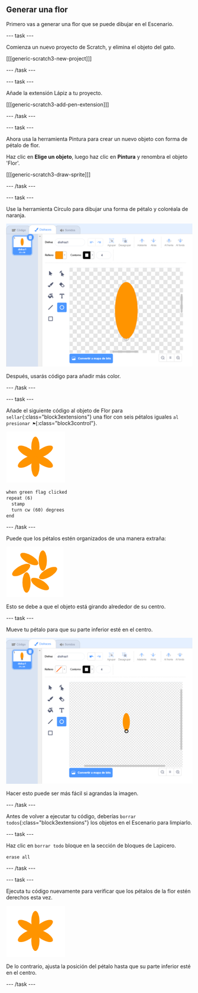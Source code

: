 ## Generar una flor

Primero vas a generar una flor que se puede dibujar en el Escenario.

\--- task \---

Comienza un nuevo proyecto de Scratch, y elimina el objeto del gato.

[[[generic-scratch3-new-project]]]

\--- /task \---

\--- task \---

Añade la extensión Lápiz a tu proyecto.

[[[generic-scratch3-add-pen-extension]]]

\--- /task \---

\--- task \---

Ahora usa la herramienta Pintura para crear un nuevo objeto con forma de pétalo de flor.

Haz clic en **Elige un objeto**, luego haz clic en **Pintura** y renombra el objeto 'Flor'.

[[[generic-scratch3-draw-sprite]]]

\--- /task \---

\--- task \---

Use la herramienta Círculo para dibujar una forma de pétalo y coloréala de naranja.

![captura de pantalla](images/flower-petal.png)

Después, usarás código para añadir más color.

\--- /task \---

\--- task \---

Añade el siguiente código al objeto de Flor para `sellar`{:class="block3extensions"} una flor con seis pétalos iguales `al presionar ⚑`{:class="block3control"}.

![captura de pantalla](images/flower-6-straight.png)

```blocks3
when green flag clicked
repeat (6) 
  stamp
  turn cw (60) degrees
end
```

\--- /task \---

Puede que los pétalos estén organizados de una manera extraña:

![captura de pantalla](images/flower-6-offset.png)

Esto se debe a que el objeto está girando alrededor de su centro.

\--- task \---

Mueve tu pétalo para que su parte inferior esté en el centro.

![captura de pantalla](images/flower-crosshair-annotated.png)

Hacer esto puede ser más fácil si agrandas la imagen.

\--- /task \---

Antes de volver a ejecutar tu código, deberías `borrar todos`{:class="block3extensions"} los objetos en el Escenario para limpiarlo.

\--- task \---

Haz clic en `borrar todo` bloque en la sección de bloques de Lapicero.

```blocks3
erase all
```

\--- /task \---

\--- task \---

Ejecuta tu código nuevamente para verificar que los pétalos de la flor estén derechos esta vez.

![captura de pantalla](images/flower-6-straight.png)

De lo contrario, ajusta la posición del pétalo hasta que su parte inferior esté en el centro.

\--- /task \---